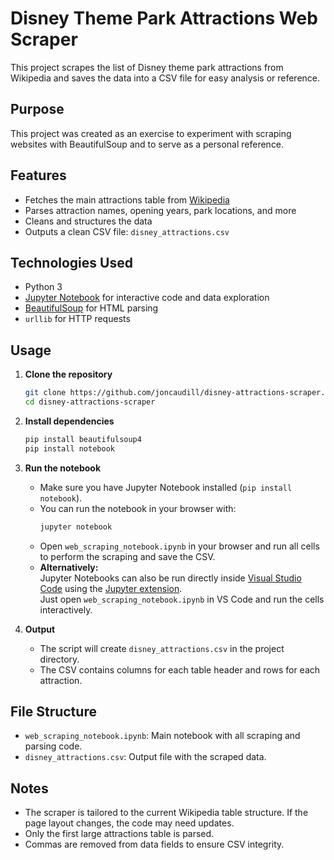 # Disney Theme Park Attractions Web Scraper

This project scrapes the list of Disney theme park attractions from Wikipedia and saves the data into a CSV file for easy analysis or reference.

## Purpose

This project was created as an exercise to experiment with scraping websites with BeautifulSoup and to serve as a personal reference.

## Features

- Fetches the main attractions table from [Wikipedia](https://en.wikipedia.org/wiki/List_of_Disney_theme_park_attractions)
- Parses attraction names, opening years, park locations, and more
- Cleans and structures the data
- Outputs a clean CSV file: `disney_attractions.csv`

## Technologies Used

- Python 3
- [Jupyter Notebook](https://jupyter.org/) for interactive code and data exploration
- [BeautifulSoup](https://www.crummy.com/software/BeautifulSoup/bs4/doc/) for HTML parsing
- `urllib` for HTTP requests

## Usage

1. **Clone the repository**
   ```sh
   git clone https://github.com/joncaudill/disney-attractions-scraper.git
   cd disney-attractions-scraper
   ```

2. **Install dependencies**
   ```sh
   pip install beautifulsoup4
   pip install notebook
   ```

3. **Run the notebook**
   - Make sure you have Jupyter Notebook installed (`pip install notebook`).
   - You can run the notebook in your browser with:
     ```sh
     jupyter notebook
     ```
   - Open `web_scraping_notebook.ipynb` in your browser and run all cells to perform the scraping and save the CSV.
   - **Alternatively:**  
     Jupyter Notebooks can also be run directly inside [Visual Studio Code](https://code.visualstudio.com/) using the [Jupyter extension](https://marketplace.visualstudio.com/items?itemName=ms-toolsai.jupyter).  
     Just open `web_scraping_notebook.ipynb` in VS Code and run the cells interactively.

4. **Output**
   - The script will create `disney_attractions.csv` in the project directory.
   - The CSV contains columns for each table header and rows for each attraction.

## File Structure

- `web_scraping_notebook.ipynb`: Main notebook with all scraping and parsing code.
- `disney_attractions.csv`: Output file with the scraped data.

## Notes

- The scraper is tailored to the current Wikipedia table structure. If the page layout changes, the code may need updates.
- Only the first large attractions table is parsed.
- Commas are removed from data fields to ensure CSV integrity.


